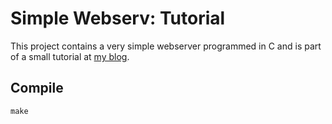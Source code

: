 # Simple Webserv: Tutorial

This project contains a very simple webserver programmed in C and is part of a small tutorial at
[my blog](http://tech.feedyourhead.at/content/how-program-very-simple-webserver-c).

## Compile

```
make

```

